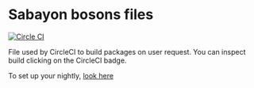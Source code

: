 # Sabayon bosons files

[![Circle CI](https://circleci.com/gh/mudler/sabayon-bosons.svg?style=svg)](https://circleci.com/gh/mudler/sabayon-bosons)

File used by CircleCI to build packages on user request. You can inspect build clicking on the CircleCI badge.

To set up your nightly, [look here](https://circleci.com/docs/nightly-builds)


